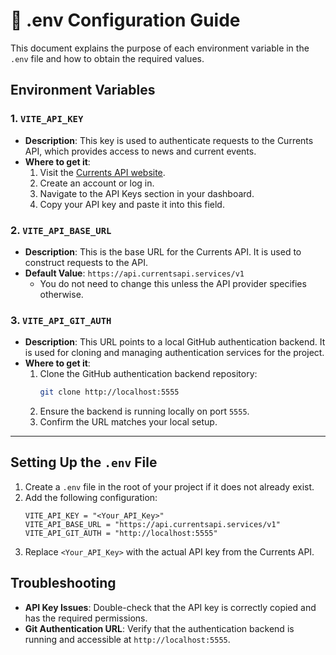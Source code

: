 # 📧 .env Configuration Guide

This document explains the purpose of each environment variable in the `.env` file and how to obtain the required values.

## Environment Variables

### 1. `VITE_API_KEY`
- **Description**: This key is used to authenticate requests to the Currents API, which provides access to news and current events.
- **Where to get it**:
  1. Visit the [Currents API website](https://currentsapi.services/).
  2. Create an account or log in.
  3. Navigate to the API Keys section in your dashboard.
  4. Copy your API key and paste it into this field.

### 2. `VITE_API_BASE_URL`
- **Description**: This is the base URL for the Currents API. It is used to construct requests to the API.
- **Default Value**: `https://api.currentsapi.services/v1`
  - You do not need to change this unless the API provider specifies otherwise.

### 3. `VITE_API_GIT_AUTH`
- **Description**: This URL points to a local GitHub authentication backend. It is used for cloning and managing authentication services for the project.
- **Where to get it**:
  1. Clone the GitHub authentication backend repository:
     ```bash
     git clone http://localhost:5555
     ```
  2. Ensure the backend is running locally on port `5555`.
  3. Confirm the URL matches your local setup.

---

## Setting Up the `.env` File

1. Create a `.env` file in the root of your project if it does not already exist.
2. Add the following configuration:
   ```env
   VITE_API_KEY = "<Your_API_Key>"
   VITE_API_BASE_URL = "https://api.currentsapi.services/v1"
   VITE_API_GIT_AUTH = "http://localhost:5555"
   ```
3. Replace `<Your_API_Key>` with the actual API key from the Currents API.

## Troubleshooting
- **API Key Issues**: Double-check that the API key is correctly copied and has the required permissions.
- **Git Authentication URL**: Verify that the authentication backend is running and accessible at `http://localhost:5555`.
